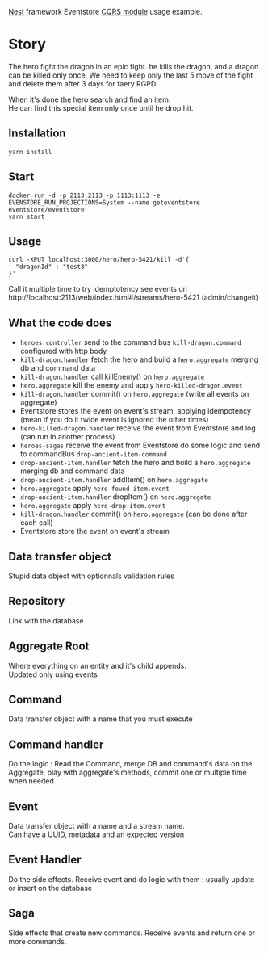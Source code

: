 
[Nest](https://github.com/kamilmysliwiec/nest) framework Eventstore [CQRS module](https://github.com/kamilmysliwiec/nest-cqrs) usage example.

# Story
The hero fight the dragon in an epic fight.
he kills the dragon, and a dragon can be killed only once.
We need to keep only the last 5 move of the fight and delete them after 3 days for faery RGPD.

When it's done the hero search and find an item.  
He can find this special item only once until he drop hit.


## Installation

```
yarn install
```

## Start
```
docker run -d -p 2113:2113 -p 1113:1113 -e EVENSTORE_RUN_PROJECTIONS=System --name geteventstore eventstore/eventstore
yarn start
```

## Usage 
```
curl -XPUT localhost:3000/hero/hero-5421/kill -d'{
  "dragonId" : "test3"
}'
```
Call it multiple time to try idemptotency
see events on http://localhost:2113/web/index.html#/streams/hero-5421 (admin/changeit)

## What the code does
 - `heroes.controller` send to the command bus `kill-dragon.command` configured with http body
 - `kill-dragon.handler` fetch the hero and build a `hero.aggregate` merging db and command data
 - `kill-dragon.handler` call killEnemy() on `hero.aggregate`
 - `hero.aggregate` kill the enemy and apply `hero-killed-dragon.event`
 - `kill-dragon.handler` commit() on `hero.aggregate` (write all events on aggregate)
 - Eventstore stores the event on event's stream, applying idempotency (mean if you do it twice event is ignored the other times)
 - `hero-killed-dragon.handler` receive the event from Eventstore and log (can run in another process)
 - `heroes-sagas` receive the event from Eventstore do some logic and send to commandBus `drop-ancient-item-command`
 - `drop-ancient-item.handler` fetch the hero and build a `hero.aggregate`  merging db and command data
 - `drop-ancient-item.handler` addItem() on `hero.aggregate` 
 - `hero.aggregate` apply `hero-found-item.event`
 - `drop-ancient-item.handler` dropItem() on `hero.aggregate` 
 - `hero.aggregate` apply `hero-drop-item.event`
 - `kill-dragon.handler` commit() on `hero.aggregate` (can be done after each call)
  - Eventstore store the event on event's stream
 
## Data transfer object
Stupid data object with optionnals validation rules
 
## Repository
 Link with the database
 
## Aggregate Root
Where everything on an entity and it's child appends.  
Updated only using events 

## Command
Data transfer object with a name that you must execute

## Command handler
Do the logic : 
Read the Command, merge DB and command's data on the Aggregate, play with aggregate's methods, commit one or multiple time when needed

## Event
Data transfer object with a name and a stream name.  
Can have a UUID, metadata and an expected version 

## Event Handler
Do the side effects.
Receive event and do logic with them : usually update or insert on the database

## Saga
Side effects that create new commands.
Receive events and return one or more commands.

